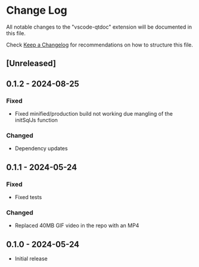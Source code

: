 # Change Log

All notable changes to the "vscode-qtdoc" extension will be documented in this file.

Check [Keep a Changelog](http://keepachangelog.com/) for recommendations on how to structure this file.

## [Unreleased]


## 0.1.2 - 2024-08-25

### Fixed

- Fixed minified/production build not working due mangling of the initSqlJs function

### Changed

- Dependency updates

## 0.1.1 - 2024-05-24

### Fixed

- Fixed tests

### Changed

- Replaced 40MB GIF video in the repo with an MP4

## 0.1.0 - 2024-05-24

- Initial release
